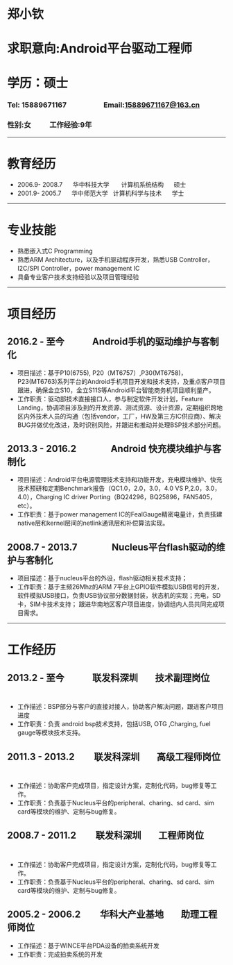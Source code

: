 # 郑小钦

# 求职意向:Android平台驱动工程师
# 学历：硕士
 
### Tel: 15889671167  &nbsp;  &nbsp;&nbsp;&nbsp;&nbsp;&nbsp;&nbsp;&nbsp;&nbsp;&nbsp;&nbsp;&nbsp;&nbsp; &nbsp;&nbsp;&nbsp;&nbsp;&nbsp;&nbsp;Email:15889671167@163.cn &nbsp;   
### 性别:女 &nbsp;&nbsp;&nbsp;&nbsp;&nbsp;&nbsp;&nbsp;&nbsp;&nbsp; 工作经验:9年
---
# 教育经历
* 	2006.9- 2008.7&nbsp;&nbsp;&nbsp;&nbsp;&nbsp;&nbsp;华中科技大学  &nbsp;&nbsp;&nbsp;&nbsp;&nbsp;&nbsp;计算机系统结构&nbsp;&nbsp;&nbsp;&nbsp;  硕士
* 	2001.9- 2005.7&nbsp;&nbsp;&nbsp;&nbsp;&nbsp;&nbsp;华中师范大学  &nbsp;&nbsp;计算机科学与技术&nbsp;&nbsp;&nbsp;&nbsp;&nbsp; 学士            

---
# 专业技能
* 熟悉嵌入式C Programming
* 熟悉ARM Architecture，以及手机驱动程序开发，熟悉USB Controller，I2C/SPI Controller，power management IC
* 具备专业客户技术支持经验以及项目管理经验

---
# 项目经历

## 2016.2 - 至今       &nbsp;&nbsp;&nbsp;    Android手机的驱动维护与客制化                         
*	项目描述：基于P10(6755), P20（MT6757）,P30(MT6758)，P23(MT6763)系列平台的Android手机项目开发和技术支持，及重点客户项目跟进，确保金立S10，金立S11S等Android平台智能商务机项目顺利量产。
*	工作职责：驱动部技术直接接口人，参与制定软件开发计划，Feature Landing，协调项目涉及到的开发资源、测试资源、设计资源，定期组织跨地区内外技术人员的沟通（包括vendor，工厂，HW及第三方IC供应商）、解决BUG并做优化改进，及时识别风险，并跟进和推动并处理BSP技术部分问题。

## 2013.3 - 2016.2      &nbsp;&nbsp;&nbsp;        Android 快充模块维护与客制化
*	项目描述：Android平台电源管理技术支持和功能开发，充电模块维护、快充技术预研和定期Benchmark报告（QC1.0，2.0，3.0，4.0 VS P,2.0，3.0，4.0），Charging IC driver Porting（BQ24296，BQ25896，FAN5405， etc）。
*	工作职责：基于power management IC的FealGauge精密电量计，负责搭建native层和kernel层间的netlink通讯层和补偿算法实现。

## 2008.7 - 2013.7      &nbsp;&nbsp;&nbsp;        Nucleus平台flash驱动的维护与客制化
*	项目描述：基于nucleus平台的外设，flash驱动相关技术支持；
*	工作职责：基于主频26Mhz的ARM 7平台上GPIO软件模拟USB信号的开发，软件模拟USB接口，负责USB协议部分数据封装，状态机的实现；充电，SD卡，SIM卡技术支持； 跟进华南地区客户项目进度，协调组内人员共同完成项目需求。

---

# 工作经历
## 2013.2 - 至今       &nbsp;&nbsp;&nbsp;    联发科深圳   &nbsp;&nbsp;&nbsp;  技术副理岗位                         
* 工作描述：BSP部分与客户的直接对接人，协助客户解决问题，跟进客户项目进度
*	工作职责：负责 android bsp技术支持，包括USB, OTG ,Charging, fuel gauge等模块技术支持。
## 2011.3 - 2013.2      &nbsp;&nbsp;&nbsp; 联发科深圳   &nbsp;&nbsp;&nbsp;  高级工程师岗位                         
* 工作描述：协助客户完成项目，指定设计方案，定制化代码，bug修复等工作。
*	工作职责：负责基于Nucleus平台的peripheral、charing、sd card、sim card等模块的维护、定制与bug修复。
## 2008.7 - 2011.2      &nbsp;&nbsp;&nbsp; 联发科深圳   &nbsp;&nbsp;&nbsp;  工程师岗位                         
* 工作描述：协助客户完成项目，指定设计方案，定制化代码，bug修复等工作。
*	工作职责：负责基于Nucleus平台的peripheral、charing、sd card、sim card等模块的维护、定制与bug修复。
## 2005.2 - 2006.2      &nbsp;&nbsp;&nbsp; 华科大产业基地   &nbsp;&nbsp;&nbsp;  助理工程师岗位                         
* 工作描述：基于WINCE平台PDA设备的拍卖系统开发
*	工作职责：完成拍卖系统的开发
